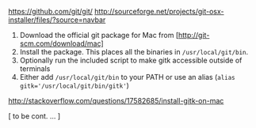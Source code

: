 https://github.com/git/git/
http://sourceforge.net/projects/git-osx-installer/files/?source=navbar


1. Download the official git package for Mac from [http://git-scm.com/download/mac]
2. Install the package. This places all the binaries in `/usr/local/git/bin`.
3. Optionally run the included script to make gitk accessible outside of terminals
4. Either add `/usr/local/git/bin` to your PATH or use an alias (`alias gitk='/usr/local/git/bin/gitk'`)

http://stackoverflow.com/questions/17582685/install-gitk-on-mac


[ to be cont. ... ]
